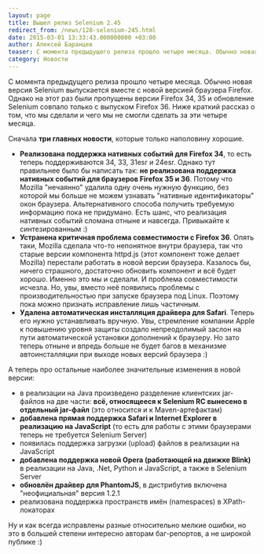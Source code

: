```yaml
---
layout: page
title: Вышел релиз Selenium 2.45
redirect_from: /news/128-selenium-245.html
date: 2015-03-01 13:33:43.000000000 +03:00
author: Алексей Баранцев
teaser: С момента предыдущего релиза прошло четыре месяца. Обычно новая версия Selenium выпускается вместе с новой версией браузера Firefox. Однако на этот раз были пропущены версии Firefox 34, 35 и обновление Selenium совпало только с выпуском Firefox 36. Ниже краткий рассказ о том, что мы сделали и чего мы не смогли сделать за эти четыре месяца
category: Новости
---
```

С момента предыдущего релиза прошло четыре месяца. Обычно новая версия Selenium выпускается вместе с новой версией браузера Firefox. Однако на этот раз были пропущены версии Firefox 34, 35 и обновление Selenium совпало только с выпуском Firefox 36. Ниже краткий рассказ о том, что мы сделали и чего мы не смогли сделать за эти четыре месяца.

Сначала **три главных новости**, которые только наполовину хорошие.

* **Реализована поддержка нативных событий для Firefox 34**, то есть теперь поддерживаются 34, 33, 31esr и 24esr. Однако тут правильнее было бы написать так: **не реализована поддержка нативных событий для браузеров Firefox 35 и 36**. Потому что Mozilla "нечаянно" удалила одну очень нужную функцию, без которой мы больше не можем узнавать "нативные идентификаторы" окон браузера. Альтернативного способа получить требуемую информацию пока не придумано. Есть шанс, что реализация нативных событий сломана отныне и навсегда. Привыкайте к синтезированным :)
* **Устранена критичная проблема совместимости с Firefox 36**. Опять таки, Mozilla сделала что-то непонятное внутри браузера, так что старые версии компонента httpd.js (этот компонент тоже делает Mozilla) перестали работать в новой версии браузера. Казалось бы, ничего страшного, достаточно обновить компонент и всё будет хорошо. Именно это мы и сделали. И проблема совместимости исчезла. Но, увы, вместо неё появились проблемы с производительностью при запуске браузера под Linux. Поэтому пока можно признать исправление лишь частичным.
* **Удалена автоматическая инсталляция драйвера для Safari**. Теперь его нужно устанавливать вручную. Увы, стремление компании Apple к повышению уровня защиты создало непреодолимый заслон на пути автоматической установки дополнений к браузеру. Но зато теперь отныне и впредь больше не будет багов в механизме автоинсталляции при выходе новых версий браузера :)

А теперь про остальные наиболее значительные изменения в новой версии:

* в реализации на Java произведено разделение клиентских jar-файлов на две части: **всё, относящееся к Selenium RC вынесено в отдельный jar-файл** (это относится и к Maven-артефактам)
* **добавлена прямая поддержка Safari и Internet Explorer в реализацию на JavaScript** (то есть для работы с этими браузерами теперь не требуется Selenium Server)
* появилась поддержка загрузки (upload) файлов в реализации на JavaScript
* **добавлена поддержка новой Opera (работающей на движке Blink)** в реализации на Java, .Net, Python и JavaScript, а также в Selenium Server
* **обновлён драйвер для PhantomJS**, в дистрибутив включена "неофициальная" <span>версия </span>1.2.1
* реализована поддержка пространств имён (namespaces) в XPath-локаторах

Ну и как всегда исправлены разные относительно мелкие ошибки, но это в большей степени интересно авторам баг-репортов, а не широкой публике :)

